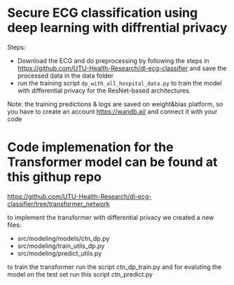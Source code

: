 # Secure ECG classification using deep learning with diffrential privacy

Steps: 
  - Download the ECG and do preprocessing by following the steps in https://github.com/UTU-Health-Research/dl-ecg-classifier and save the processed data in the data folder
  - run the training script ``` dp_with_all_hospital_data.py ``` to train the model with differential privacy for the ResNet-based architectures.

Note: the training predictions & logs are saved on weight&bias platform, so you have to create an account https://wandb.ai/ and connect it with your code

# Code implemenation for the Transformer model can be found at this githup repo 
  https://github.com/UTU-Health-Research/dl-ecg-classifier/tree/transformer_network

to implement the transformer with differential privacy we created a new files:
  - src/modeling/models/ctn_dp.py 
  - src/modeling/train_utils_dp.py
  - src/modeling/predict_utils.py

  to train the transformer run the script ctn_dp_train.py and for evaluting the model on the test set run this script ctn_predict.py
